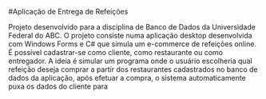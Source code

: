#Aplicação de Entrega de Refeições

Projeto desenvolvido para a disciplina de Banco de Dados da Universidade Federal do ABC. 
O projeto consiste numa aplicação desktop desenvolvida com Windows Forms e C# que simula um e-commerce de refeições online.
É possível cadastrar-se como cliente, como restaurante ou como entregador. A ideia é simular um programa onde o usuário escolheria qual refeição deseja comprar a partir dos restaurantes cadastrados no banco de dados da aplicação, após efetuar a compra, o sistema automaticamente puxa os dados do cliente para 
